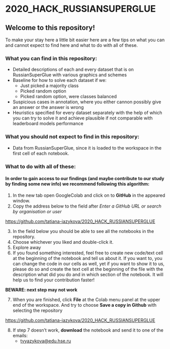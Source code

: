 # 2020_HACK_RUSSIANSUPERGLUE

## Welcome to this repository! ##

To make your stay here a little bit easier here are a few tips on what you can and cannot expect to find here and what to do with all of these.

### What you can find in this repository: ###
  *	Detailed descriptions of each and every dataset that is on RussianSuperGlue with various graphics and schemes
  *	Baseline for how to solve each dataset if we:
    * Just picked a majority class
    * Picked random option
    * Picked random option, were classes balanced   
  * Suspicious cases in annotation, where you either cannon possibly give an answer or the answer is wrong
  * Heuristics specified for every dataset separately with the help of which you can try to solve it and achieve plausible if not comparable with leaderboard models performance

### What you should not expect to find in this repository: ###
  * Data from RussianSuperGlue, since it is loaded to the workspace in the first cell of each notebook. 
  
### What to do with all of these: ###
#### In order to gain access to our findings (and maybe contribute to our study by finding some new info) we recommend following this algorithm: ####
1.	In the new tab open GoogleColab and click on to **GitHub** in the appeared window.
2.	Copy the address below to the field after *Enter a GitHub URL or search by organisation or user*

https://github.com/tatiana-iazykova/2020_HACK_RUSSIANSUPERGLUE

3.	In the field below you should be able to see all the notebooks in the repository. 
4.	Choose whichever you liked and double-click it. 
5.	Explore away
6.	If you found something interested, feel free to create new code/text cell at the beginning of the notebook and tell us about it. If you want to, you can change the code in our cells as well, yet if you want to show it to us, please do so and create the text cell at the beginning of the file with the description what did you do and in which section of the notebook. It will help us to find your contribution faster!

**BEWARE: next step may not work**

7.	When you are finished, click **File** at the Colab menu panel at the upper end of the workspace.  And try to choose **Save a copy in Github** with selecting the repository

https://github.com/tatiana-iazykova/2020_HACK_RUSSIANSUPERGLUE
  
8.	If step 7 doesn’t work, **download** the notebook and send it to one of the emails: 
      * tvyazykova@edu.hse.ru

